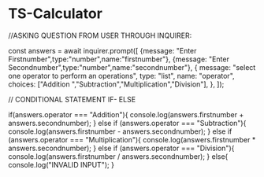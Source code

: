 # TS-Calculator
//ASKING QUESTION FROM USER THROUGH INQUIRER:

const answers = await inquirer.prompt([
    {message: "Enter Firstnumber",type:"number",name:"firstnumber"},
    {message: "Enter Secondnumber",type:"number",name:"secondnumber"},
    {
        message: "select one operator to perform an operations",
        type: "list",
        name: "operator",
        choices: ["Addition ","Subtraction","Multiplication","Division"],
    },
]);

// CONDITIONAL STATEMENT IF- ELSE

if(answers.operator === "Addition"){
console.log(answers.firstnumber + answers.secondnumber);
}
else if (answers.operator === "Subtraction"){
console.log(answers.firstnumber - answers.secondnumber);
}
else if  (answers.operator === "Multiplication"){
console.log(answers.firstnumber * answers.secondnumber);
}
else if  (answers.operator === "Division"){
console.log(answers.firstnumber / answers.secondnumber);
}
else{
    console.log("INVALID INPUT");
}

